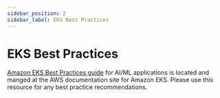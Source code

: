 ```yaml
---
sidebar_position: 2
sidebar_label: EKS Best Practices
---
```


# EKS Best Practices

[Amazon EKS Best Practices guide](https://docs.aws.amazon.com/eks/latest/best-practices/aiml.html) for AI/ML applications is located and manged at the AWS documentation site for Amazon EKS. Please use this resource for any best practice recommendations.
